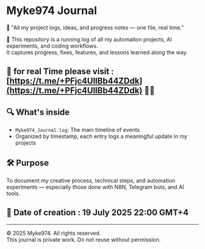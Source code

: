 # Myke974 Journal
📘 "All my project logs, ideas, and progress notes — one file, real time."

📝 This repository is a running log of all my automation projects, AI experiments, and coding workflows.  
It captures progress, fixes, features, and lessons learned along the way.

## 🔔 for real Time please visit : [https://t.me/+PFjc4UllBb44ZDdk](https://t.me/+PFjc4UllBb44ZDdk) 💬📢

## 🔍 What's inside

- `Myke974_Journal.log`: The main timeline of events
- Organized by timestamp, each entry logs a meaningful update in my projects

## 🛠️ Purpose

To document my creative process, technical steps, and automation experiments — especially those done with N8N, Telegram bots, and AI tools.

## 📌 Date of creation : 19 July 2025 22:00 GMT+4

---

© 2025 Myke974. All rights reserved.  
This journal is private work. Do not reuse without permission.
